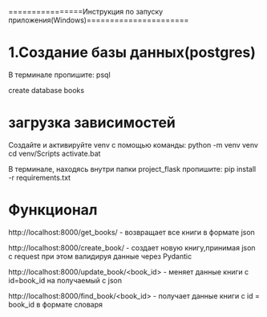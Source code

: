 ================Инструкция по запуску приложения(Windows)======================


# 1.Создание базы данных(postgres)
В терминале пропишите:
psql <user>

create database books

# загрузка зависимостей
Создайте и активируйте venv с помощью команды:
python -m venv venv
cd venv/Scripts
activate.bat

В терминале, находясь внутри папки project_flask пропишите:
pip install -r requirements.txt

# Функционал
http://localhost:8000/get_books/ - возвращает все книги в формате json

http://localhost:8000/create_book/ - создает новую книгу,принимая json c request при этом валидируя данные через Pydantic

http://localhost:8000/update_book/<book_id> - меняет данные книги с id=book_id на получаемый c json

http://localhost:8000/find_book/<book_id> - получает данные книги с id = book_id в формате словаря



